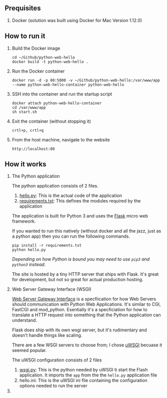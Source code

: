 ## Prequisites

1. Docker (solution was built using Docker for Mac Version 1.12.0)

## How to run it

1. Build the Docker image

   ```
   cd ~/Github/python-web-hello
   docker build -t python-web-hello .
   ```
   
1. Run the Docker container

   ```
   docker run -d -p 80:5000 -v ~/Github/python-web-hello:/var/www/app --name python-web-hello-container python-web-hello
   ```

1. SSH into the container and run the startup script

   ```
   docker attach python-web-hello-container
   cd /var/www/app
   sh start.sh
   ```

1. Exit the container (without stopping it)

   ```
   crtl+p, crtl+q
   ```

1. From the host machine, navigate to the website

   ```
   http://localhost:80
   ```
   
## How it works

1. The Python application

   The python application consists of 2 files.
   1. [hello.py](/hello.py): This is the actual code of the application
   2. [requirements.txt](/requirements.txt): This defines the modules required by the application
   
   The application is built for Python 3 and uses the [Flask](http://flask.pocoo.org/) micro web framework.

   If you wanted to run this natively (without docker and all the jazz, just as a python app) then you can run the following commands.  
   ```
   pip install -r requirements.txt
   python hello.py
   ```
   _Depending on how Python is bound you may need to use `pip3` and `python3` instead._

   The site is hosted by a tiny HTTP server that ships with Flask.  It's great for development, but not so great for actual production hosting.
   
2. Web Server Gateway Interface (WSGI)

   [Web Server Gateway Interface](https://en.wikipedia.org/wiki/Web_Server_Gateway_Interface) is a specfiication for how Web Servers should communication with Python Web Applications. It's similar to CGI, FastCGI and mod_python.  Esentially it's a specficiation for how to translate a HTTP request into something that the Python application can understand.
   
   Flask does ship with its own wsgi server, but it's rudimentary and doesn't handle things like scaling.
   
   There are a few WSGI servers to choose from; I chose [uWSGI](https://github.com/unbit/uwsgi) becuase it seemed popular.
   
   The uWSGI configuration consists of 2 files
   1. [wsgi.py](/wsgi.py): This is the python needed by uWSGI ti start the Flash application. It imports the `app` from the the `hello.py` application file
   2. hello.ini: This is the uWSGI ini file containing the configuration options needed to run the server
   
3. 

